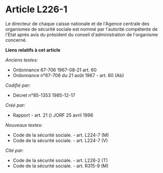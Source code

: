 # Article L226-1

Le directeur de chaque caisse nationale et de l'Agence centrale des organismes de sécurité sociale est nommé par l'autorité
compétente de l'Etat après avis du président du conseil d'administration de l'organisme concerné.

**Liens relatifs à cet article**

_Anciens textes_:

  - Ordonnance 67-706 1967-08-21 art. 60
  - Ordonnance n°67-706 du 21 août 1967 - art. 60 (Ab)

_Codifié par_:

  - Décret n°85-1353 1985-12-17

_Créé par_:

  - Rapport - art. 21 () JORF 25 avril 1996

_Nouveaux textes_:

  - Code de la sécurité sociale. - art. L224-7 (M)
  - Code de la sécurité sociale. - art. L224-7 (V)

_Cité par_:

  - Code de la sécurité sociale. - art. L226-2 (T)
  - Code de la sécurité sociale. - art. R315-9 (M)
